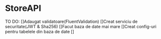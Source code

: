 # StoreAPI
TO DO:
[]Adaugat validatoare(FluentValidation)
[]Creat serviciu de securitate(JWT & Sha256)
[]Facut baza de date mai mare
[]Creat config-uri pentru tabelele din baza de date
[]